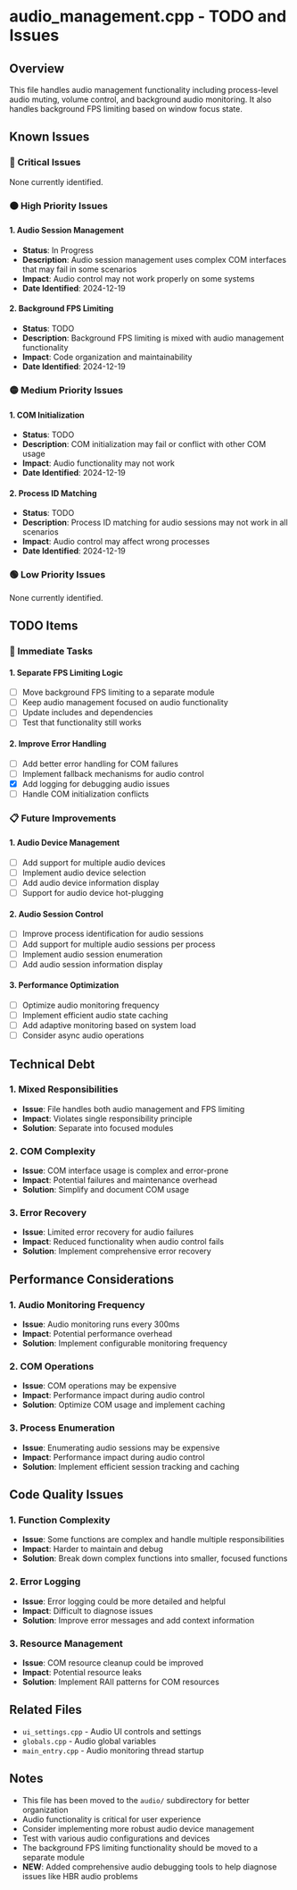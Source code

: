 # audio_management.cpp - TODO and Issues

## Overview
This file handles audio management functionality including process-level audio muting, volume control, and background audio monitoring. It also handles background FPS limiting based on window focus state.

## Known Issues

### 🔴 Critical Issues
None currently identified.

### 🟠 High Priority Issues

#### 1. Audio Session Management
- **Status**: In Progress
- **Description**: Audio session management uses complex COM interfaces that may fail in some scenarios
- **Impact**: Audio control may not work properly on some systems
- **Date Identified**: 2024-12-19

#### 2. Background FPS Limiting
- **Status**: TODO
- **Description**: Background FPS limiting is mixed with audio management functionality
- **Impact**: Code organization and maintainability
- **Date Identified**: 2024-12-19

### 🟡 Medium Priority Issues

#### 1. COM Initialization
- **Status**: TODO
- **Description**: COM initialization may fail or conflict with other COM usage
- **Impact**: Audio functionality may not work
- **Date Identified**: 2024-12-19

#### 2. Process ID Matching
- **Status**: TODO
- **Description**: Process ID matching for audio sessions may not work in all scenarios
- **Impact**: Audio control may affect wrong processes
- **Date Identified**: 2024-12-19

### 🟢 Low Priority Issues
None currently identified.

## TODO Items

### 🔧 Immediate Tasks

#### 1. Separate FPS Limiting Logic
- [ ] Move background FPS limiting to a separate module
- [ ] Keep audio management focused on audio functionality
- [ ] Update includes and dependencies
- [ ] Test that functionality still works

#### 2. Improve Error Handling
- [ ] Add better error handling for COM failures
- [ ] Implement fallback mechanisms for audio control
- [x] Add logging for debugging audio issues
- [ ] Handle COM initialization conflicts

### 📋 Future Improvements

#### 1. Audio Device Management
- [ ] Add support for multiple audio devices
- [ ] Implement audio device selection
- [ ] Add audio device information display
- [ ] Support for audio device hot-plugging

#### 2. Audio Session Control
- [ ] Improve process identification for audio sessions
- [ ] Add support for multiple audio sessions per process
- [ ] Implement audio session enumeration
- [ ] Add audio session information display

#### 3. Performance Optimization
- [ ] Optimize audio monitoring frequency
- [ ] Implement efficient audio state caching
- [ ] Add adaptive monitoring based on system load
- [ ] Consider async audio operations

## Technical Debt

### 1. Mixed Responsibilities
- **Issue**: File handles both audio management and FPS limiting
- **Impact**: Violates single responsibility principle
- **Solution**: Separate into focused modules

### 2. COM Complexity
- **Issue**: COM interface usage is complex and error-prone
- **Impact**: Potential failures and maintenance overhead
- **Solution**: Simplify and document COM usage

### 3. Error Recovery
- **Issue**: Limited error recovery for audio failures
- **Impact**: Reduced functionality when audio control fails
- **Solution**: Implement comprehensive error recovery

## Performance Considerations

### 1. Audio Monitoring Frequency
- **Issue**: Audio monitoring runs every 300ms
- **Impact**: Potential performance overhead
- **Solution**: Implement configurable monitoring frequency

### 2. COM Operations
- **Issue**: COM operations may be expensive
- **Impact**: Performance impact during audio control
- **Solution**: Optimize COM usage and implement caching

### 3. Process Enumeration
- **Issue**: Enumerating audio sessions may be expensive
- **Impact**: Performance impact during audio control
- **Solution**: Implement efficient session tracking and caching

## Code Quality Issues

### 1. Function Complexity
- **Issue**: Some functions are complex and handle multiple responsibilities
- **Impact**: Harder to maintain and debug
- **Solution**: Break down complex functions into smaller, focused functions

### 2. Error Logging
- **Issue**: Error logging could be more detailed and helpful
- **Impact**: Difficult to diagnose issues
- **Solution**: Improve error messages and add context information

### 3. Resource Management
- **Issue**: COM resource cleanup could be improved
- **Impact**: Potential resource leaks
- **Solution**: Implement RAII patterns for COM resources

## Related Files
- `ui_settings.cpp` - Audio UI controls and settings
- `globals.cpp` - Audio global variables
- `main_entry.cpp` - Audio monitoring thread startup

## Notes
- This file has been moved to the `audio/` subdirectory for better organization
- Audio functionality is critical for user experience
- Consider implementing more robust audio device management
- Test with various audio configurations and devices
- The background FPS limiting functionality should be moved to a separate module
- **NEW**: Added comprehensive audio debugging tools to help diagnose issues like HBR audio problems
